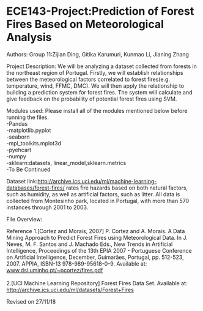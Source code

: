 # ECE143-Project:Prediction of Forest Fires Based on Meteorological Analysis

Authors: Group 11:Zijian Ding, Gitika Karumuri, Kunmao Li, Jianing Zhang

Project Description:
We will be analyzing a dataset collected from forests in the northeast region of Portugal. Firstly, we will establish relationships between the meteorological factors correlated to forest fires(e.g. temperature, wind, FFMC, DMC). We will then apply the relationship to building a prediction system for forest fires. The system will calculate and give feedback on the probability of potential forest fires using SVM.

Modules used:
   Please install all of the modules mentioned below before running the files.<br /> 
  -Pandas<br />
  -matplotlib.pyplot<br />
  -seaborn<br />
  -mpl_toolkits.mplot3d<br />
  -pyehcart<br />
  -numpy<br />
  -sklearn:datasets, linear_model,sklearn.metrics<br />
  -To Be Continued

Dataset link:http://archive.ics.uci.edu/ml/machine-learning-databases/forest-fires/ rates fire hazards based on both natural factors, such as humidity, as well as artificial factors, such as litter. All data is collected from Montesinho park, located in Portugal, with more than 570 instances through 2001 to 2003. 


File Overview:
  


Reference
  1.[Cortez and Morais, 2007] P. Cortez and A. Morais. A Data Mining Approach to Predict Forest Fires using Meteorological Data. In J. Neves, M. F. Santos and J. Machado Eds., New Trends in Artificial Intelligence, Proceedings of the 13th EPIA 2007 - Portuguese Conference on Artificial Intelligence, December, Guimarães, Portugal, pp. 512-523, 2007. APPIA, ISBN-13 978-989-95618-0-9. Available at: www.dsi.uminho.pt/~pcortez/fires.pdf <br />    
  2.[UCI Machine Learning Repository] Forest Fires Data Set. Available at: http://archive.ics.uci.edu/ml/datasets/Forest+Fires



Revised on 27/11/18


